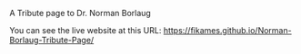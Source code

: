 A Tribute page to Dr. Norman Borlaug 

You can see the live website at this URL: https://fikames.github.io/Norman-Borlaug-Tribute-Page/
